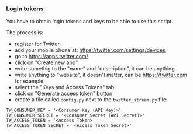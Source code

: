 ### Login tokens

You have to obtain login tokens and keys to be able to use this script.

The process is:
- register for Twitter
- add your mobile phone at: https://twitter.com/settings/devices
- go to https://apps.twitter.com/
- click on "Create new app"
- write somethig to the "name" and "description", it can be anything
- write anything to "website", it doesn't matter, can be https://twitter.com for example
- select the "Keys and Access Tokens" tab
- click on "Generate access token" button
- create a file called `config.py` next to the `twitter_stream.py` file:

```
TW_CONSUMER_KEY = '<Consumer Key (API Key)>'
TW_CONSUMER_SECRET = '<Consumer Secret (API Secret)>'
TW_ACCESS_TOKEN = '<Access Token>'
TW_ACCESS_TOKEN_SECRET = '<Access Token Secret>'
```



